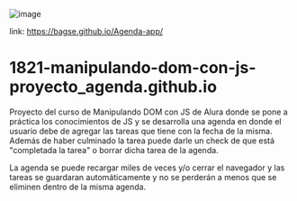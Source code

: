 ![image](https://user-images.githubusercontent.com/102260190/188701162-b4123918-9b20-4f6a-abb8-7d4fa8125352.png)

link: https://bagse.github.io/Agenda-app/

# 1821-manipulando-dom-con-js-proyecto_agenda.github.io

Proyecto del curso de Manipulando DOM con JS de Alura donde se pone a práctica los conocimientos de JS y se desarrolla una agenda en donde el usuario debe de agregar las tareas que tiene con la fecha de la misma. Además de haber culminado la tarea puede darle un check de que está "completada la tarea" o borrar dicha tarea de la agenda.

La agenda se puede recargar miles de veces y/o cerrar el navegador y las tareas se guardaran automáticamente y no se perderán a menos que se eliminen dentro de la misma agenda.
